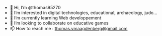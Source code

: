 - 👋 Hi, I’m @thomas95270
- 👀 I’m interested in digital technologies, educational, archaeology, judo... 
- 🌱 I’m currently learning Web developpement
- 💞️ I’m looking to collaborate on educative games
- 📫 How to reach me : thomas.vmaagdenberg@gmail.com

<!---
thomas95270/thomas95270 is a ✨ special ✨ repository because its `README.md` (this file) appears on your GitHub profile.
You can click the Preview link to take a look at your changes.
--->
